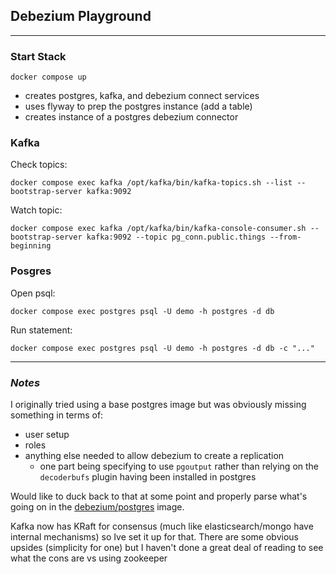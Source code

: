 ## Debezium Playground

---

### Start Stack
```docker compose up```

- creates postgres, kafka, and debezium connect services
- uses flyway to prep the postgres instance (add a table)
- creates instance of a postgres debezium connector

### Kafka
Check topics:

```docker compose exec kafka /opt/kafka/bin/kafka-topics.sh --list --bootstrap-server kafka:9092```

Watch topic:

```docker compose exec kafka /opt/kafka/bin/kafka-console-consumer.sh --bootstrap-server kafka:9092 --topic pg_conn.public.things --from-beginning```

### Posgres
Open psql:

```docker compose exec postgres psql -U demo -h postgres -d db```

Run statement:

```docker compose exec postgres psql -U demo -h postgres -d db -c "..."```

---

### _Notes_
I originally tried using a base postgres image but was obviously missing something in terms of:
  - user setup
  - roles
  - anything else needed to allow debezium to create a replication
    - one part being specifying to use `pgoutput` rather than relying on the `decoderbufs` plugin having been installed in postgres

Would like to duck back to that at some point and properly parse what's going on in the [debezium/postgres](https://github.com/debezium/container-images/tree/main/postgres/17-alpine) image.

Kafka now has KRaft for consensus (much like elasticsearch/mongo have internal mechanisms) so Ive set it up for that.
There are some obvious upsides (simplicity for one) but I haven't done a great deal of reading to see what the cons are vs using zookeeper
